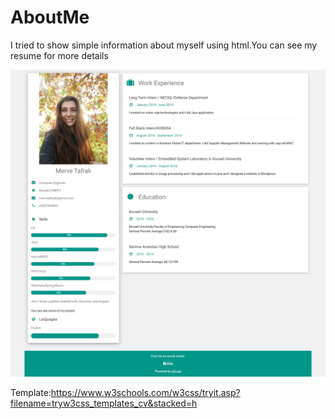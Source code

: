# AboutMe


I tried to show simple information about myself using html.You can see my resume for more details

![it looks like this](https://github.com/mervetafrali/AboutMe/blob/master/Screen.png)


Template:https://www.w3schools.com/w3css/tryit.asp?filename=tryw3css_templates_cv&stacked=h
